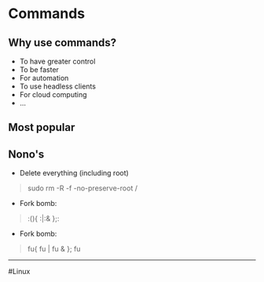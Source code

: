 # Commands
## Why use commands?
- To have greater control
- To be faster
- For automation
- To use headless clients
- For cloud computing
- ...


## Most popular


## Nono's
- Delete everything (including root)
>sudo rm -R -f -no-preserve-root /
- Fork bomb:
>:(){ :|:& };:
- Fork bomb:
>fu{ fu | fu & }; fu

---
#Linux